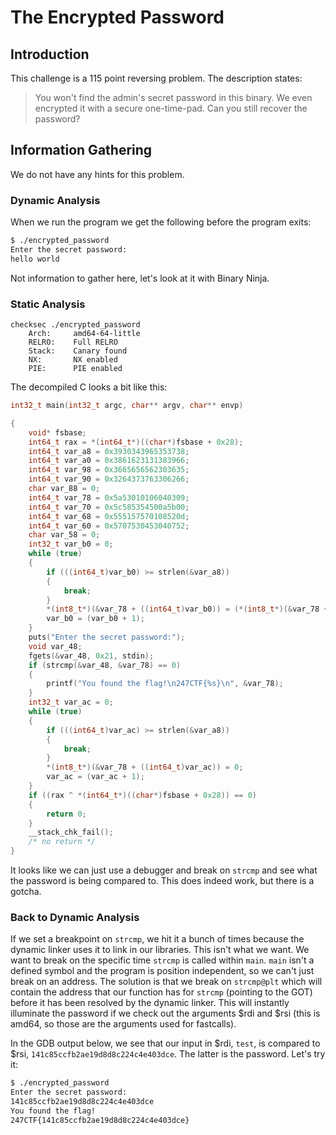 # The Encrypted Password

## Introduction

This challenge is a 115 point reversing problem. The description states:

> You won't find the admin's secret password in this binary. We even encrypted
> it with a secure one-time-pad. Can you still recover the password?

## Information Gathering

We do not have any hints for this problem.

### Dynamic Analysis

When we run the program we get the following before the program exits:

```sh
$ ./encrypted_password
Enter the secret password:
hello world
```

Not information to gather here, let's look at it with Binary Ninja.

### Static Analysis

```shell
checksec ./encrypted_password
    Arch:     amd64-64-little
    RELRO:    Full RELRO
    Stack:    Canary found
    NX:       NX enabled
    PIE:      PIE enabled
```

The decompiled C looks a bit like this:

```c
int32_t main(int32_t argc, char** argv, char** envp)

{
    void* fsbase;
    int64_t rax = *(int64_t*)((char*)fsbase + 0x28);
    int64_t var_a8 = 0x3930343965353738;
    int64_t var_a0 = 0x3861623131383966;
    int64_t var_98 = 0x3665656562303635;
    int64_t var_90 = 0x3264373763306266;
    char var_88 = 0;
    int64_t var_78 = 0x5a53010106040309;
    int64_t var_70 = 0x5c585354500a5b00;
    int64_t var_68 = 0x555157570108520d;
    int64_t var_60 = 0x5707530453040752;
    char var_58 = 0;
    int32_t var_b0 = 0;
    while (true)
    {
        if (((int64_t)var_b0) >= strlen(&var_a8))
        {
            break;
        }
        *(int8_t*)(&var_78 + ((int64_t)var_b0)) = (*(int8_t*)(&var_78 + ((int64_t)var_b0)) ^ *(int8_t*)(&var_a8 + ((int64_t)var_b0)));
        var_b0 = (var_b0 + 1);
    }
    puts("Enter the secret password:");
    void var_48;
    fgets(&var_48, 0x21, stdin);
    if (strcmp(&var_48, &var_78) == 0)
    {
        printf("You found the flag!\n247CTF{%s}\n", &var_78);
    }
    int32_t var_ac = 0;
    while (true)
    {
        if (((int64_t)var_ac) >= strlen(&var_a8))
        {
            break;
        }
        *(int8_t*)(&var_78 + ((int64_t)var_ac)) = 0;
        var_ac = (var_ac + 1);
    }
    if ((rax ^ *(int64_t*)((char*)fsbase + 0x28)) == 0)
    {
        return 0;
    }
    __stack_chk_fail();
    /* no return */
}
```

It looks like we can just use a debugger and break on `strcmp` and see what the password is being compared to. This does indeed work, but there is a gotcha.

### Back to Dynamic Analysis

If we set a breakpoint on `strcmp`, we hit it a bunch of times because the dynamic linker uses it to link in our libraries. This isn't what we want. We want to break on the specific time `strcmp` is called within `main`. `main` isn't a defined symbol and the program is position independent, so we can't just break on an address. The solution is that we break on `strcmp@plt` which will contain the address that our function has for `strcmp` (pointing to the GOT) before it has been resolved by the dynamic linker. This will instantly illuminate the password if we check out the arguments $rdi and $rsi (this is amd64, so those are the arguments used for fastcalls).

In the GDB output below, we see that our input in $rdi, `test`, is compared to $rsi, `141c85ccfb2ae19d8d8c224c4e403dce`. The latter is the password. Let's try it:

```sh
$ ./encrypted_password
Enter the secret password:
141c85ccfb2ae19d8d8c224c4e403dce
You found the flag!
247CTF{141c85ccfb2ae19d8d8c224c4e403dce}
```